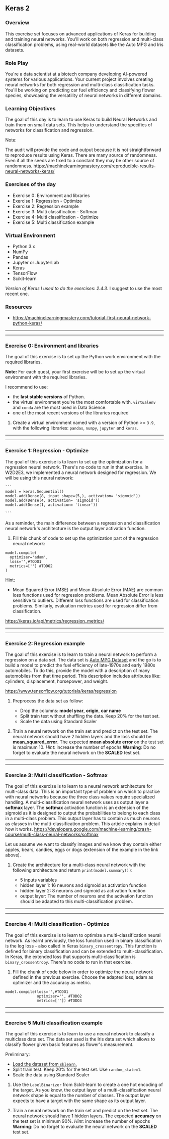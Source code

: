 ## Keras 2

### Overview

This exercise set focuses on advanced applications of Keras for building and training neural networks. You'll work on both regression and multi-class classification problems, using real-world datasets like the Auto MPG and Iris datasets.


### Role Play

You're a data scientist at a biotech company developing AI-powered systems for various applications. Your current project involves creating neural networks for both regression and multi-class classification tasks. You'll be working on predicting car fuel efficiency and classifying flower species, showcasing the versatility of neural networks in different domains.

### Learning Objectives

The goal of this day is to learn to use Keras to build Neural Networks and train them on small data sets. This helps to understand the specifics of networks for classification and regression.

Note:

The audit will provide the code and output because it is not straightforward to reproduce results using Keras. There are many source of randomness. Even if all the seeds are fixed to a constant they may be other source of randomness. https://machinelearningmastery.com/reproducible-results-neural-networks-keras/

### Exercises of the day

- Exercise 0: Environment and libraries
- Exercise 1: Regression - Optimize
- Exercise 2: Regression example
- Exercise 3: Multi classification - Softmax
- Exercise 4: Multi classification - Optimize
- Exercise 5: Multi classification example

### Virtual Environment

- Python 3.x
- NumPy
- Pandas
- Jupyter or JupyterLab
- Keras
- TensorFlow
- Scikit-learn

_Version of Keras I used to do the exercises: 2.4.3_.
I suggest to use the most recent one.

### Resources

- https://machinelearningmastery.com/tutorial-first-neural-network-python-keras/

---

---

### Exercise 0: Environment and libraries

The goal of this exercise is to set up the Python work environment with the required libraries.

**Note:** For each quest, your first exercise will be to set up the virtual environment with the required libraries.

I recommend to use:

- the **last stable versions** of Python.
- the virtual environment you're the most comfortable with. `virtualenv` and `conda` are the most used in Data Science.
- one of the most recent versions of the libraries required

1. Create a virtual environment named with a version of Python >= `3.9`, with the following libraries: `pandas`, `numpy`, `jupyter` and `keras`.

---

---

### Exercise 1: Regression - Optimize

The goal of this exercise is to learn to set up the optimization for a regression neural network. There's no code to run in that exercise. In W2D2E3, we implemented a neural network designed for regression. We will be using this neural network:

    ```
    model = keras.Sequential()
    model.add(Dense(8, input_shape=(5,), activation= 'sigmoid'))
    model.add(Dense(4, activation= 'sigmoid'))
    model.add(Dense(1, activation= 'linear'))

    ```

As a reminder, the main difference between a regression and classification neural network's architecture is the output layer activation function.

1. Fill this chunk of code to set up the optimization part of the regression neural network:

```
model.compile(
  optimizer='adam',
  loss='',#TODO1
  metrics=[''] #TODO2
)
```

Hint:

- Mean Squared Error (MSE) and Mean Absolute Error (MAE) are common loss functions used for regression problems. Mean Absolute Error is less sensitive to outliers. Different loss functions are used for classification problems. Similarly, evaluation metrics used for regression differ from classification.

https://keras.io/api/metrics/regression_metrics/

---

---

### Exercise 2: Regression example

The goal of this exercise is to learn to train a neural network to perform a regression on a data set.
The data set is [Auto MPG Dataset](auto-mpg.csv) and the go is to build a model to predict the fuel efficiency of late-1970s and early 1980s automobiles. To do this, provide the model with a description of many automobiles from that time period. This description includes attributes like: cylinders, displacement, horsepower, and weight.

https://www.tensorflow.org/tutorials/keras/regression

1. Preprocess the data set as follow:

   - Drop the columns: **model year**, **origin**, **car name**
   - Split train test without shuffling the data. Keep 20% for the test set.
   - Scale the data using Standard Scaler

2. Train a neural network on the train set and predict on the test set. The neural network should have 2 hidden layers and the loss should be **mean_squared_error**. The expected **mean absolute error** on the test set is maximum 10.
   _Hint_: increase the number of epochs
   **Warning**: Do no forget to evaluate the neural network on the **SCALED** test set.

---

---

### Exercise 3: Multi classification - Softmax

The goal of this exercise is to learn to a neural network architecture for multi-class data. This is an important type of problem on which to practice with neural networks because the three class values require specialized handling. A multi-classification neural network uses as output layer a **softmax** layer. The **softmax** activation function is an extension of the sigmoid as it is designed to output the probabilities to belong to each class in a multi-class problem. This output layer has to contain as much neurons as classes in the multi-classification problem. This article explains in detail how it works. https://developers.google.com/machine-learning/crash-course/multi-class-neural-networks/softmax

Let us assume we want to classify images and we know they contain either apples, bears, candies, eggs or dogs (extension of the example in the link above).

1. Create the architecture for a multi-class neural network with the following architecture and return `print(model.summary())`:

   - 5 inputs variables
   - hidden layer 1: 16 neurons and sigmoid as activation function
   - hidden layer 2: 8 neurons and sigmoid as activation function
   - output layer: The number of neurons and the activation function should be adapted to this multi-classification problem.

---

---

### Exercise 4: Multi classification - Optimize

The goal of this exercise is to learn to optimize a multi-classification neural network. As learnt previously, the loss function used in binary classification is the log loss - also called in Keras `binary_crossentropy`. This function is defined for binary classification and can be extended to multi-classification. In Keras, the extended loss that supports multi-classification is `binary_crossentropy`. There's no code to run in that exercise.

1. Fill the chunk of code below in order to optimize the neural network defined in the previous exercise. Choose the adapted loss, adam as optimizer and the accuracy as metric.

```
model.compile(loss='',#TODO1
              optimizer='', #TODO2
              metrics=['']) #TODO3
```

---

---

### Exercise 5 Multi classification example

The goal of this exercise is to learn to use a neural network to classify a multiclass data set. The data set used is the Iris data set which allows to classify flower given basic features as flower's measurement.

Preliminary:

- [Load the dataset from `sklearn`.](https://scikit-learn.org/stable/auto_examples/datasets/plot_iris_dataset.html)
- Split train test. Keep 20% for the test set. Use `random_state=1`.
- Scale the data using Standard Scaler

1. Use the `LabelBinarizer` from Sckit-learn to create a one hot encoding of the target. As you know, the output layer of a multi-classification neural network shape is equal to the number of classes. The output layer expects to have a target with the same shape as its output layer.

2. Train a neural network on the train set and predict on the test set. The neural network should have 1 hidden layers. The expected **accuracy** on the test set is minimum 90%.
   _Hint_: increase the number of epochs
   **Warning**: Do no forget to evaluate the neural network on the **SCALED** test set.
